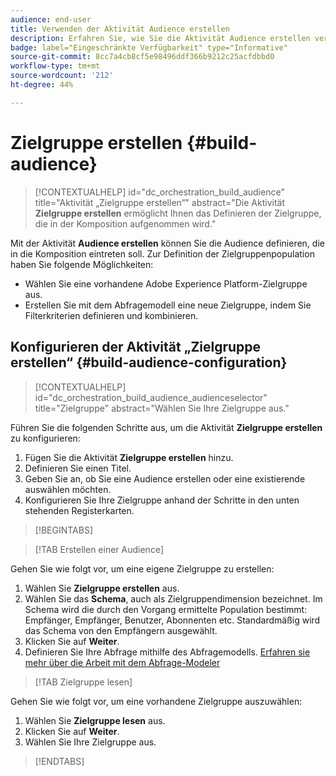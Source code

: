 ```yaml
---
audience: end-user
title: Verwenden der Aktivität Audience erstellen
description: Erfahren Sie, wie Sie die Aktivität Audience erstellen verwenden
badge: label="Eingeschränkte Verfügbarkeit" type="Informative"
source-git-commit: 8cc7a4cb8cf5e98496ddf366b9212c25acfdbbd0
workflow-type: tm+mt
source-wordcount: '212'
ht-degree: 44%

---
```



# Zielgruppe erstellen {#build-audience}

>[!CONTEXTUALHELP]
>id="dc_orchestration_build_audience"
>title="Aktivität „Zielgruppe erstellen“"
>abstract="Die Aktivität **Zielgruppe erstellen** ermöglicht Ihnen das Definieren der Zielgruppe, die in der Komposition aufgenommen wird."

Mit der Aktivität **Audience erstellen** können Sie die Audience definieren, die in die Komposition eintreten soll. Zur Definition der Zielgruppenpopulation haben Sie folgende Möglichkeiten:

* Wählen Sie eine vorhandene Adobe Experience Platform-Zielgruppe aus.
* Erstellen Sie mit dem Abfragemodell eine neue Zielgruppe, indem Sie Filterkriterien definieren und kombinieren.

## Konfigurieren der Aktivität „Zielgruppe erstellen“ {#build-audience-configuration}

>[!CONTEXTUALHELP]
>id="dc_orchestration_build_audience_audienceselector"
>title="Zielgruppe"
>abstract="Wählen Sie Ihre Zielgruppe aus."

Führen Sie die folgenden Schritte aus, um die Aktivität **Zielgruppe erstellen** zu konfigurieren:

1. Fügen Sie die Aktivität **Zielgruppe erstellen** hinzu.
1. Definieren Sie einen Titel.
1. Geben Sie an, ob Sie eine Audience erstellen oder eine existierende auswählen möchten.
1. Konfigurieren Sie Ihre Zielgruppe anhand der Schritte in den unten stehenden Registerkarten.

>[!BEGINTABS]

>[!TAB Erstellen einer Audience]

Gehen Sie wie folgt vor, um eine eigene Zielgruppe zu erstellen:

1. Wählen Sie **Zielgruppe erstellen** aus.
1. Wählen Sie das **Schema**, auch als Zielgruppendimension bezeichnet. Im Schema wird die durch den Vorgang ermittelte Population bestimmt: Empfänger, Empfänger, Benutzer, Abonnenten etc. Standardmäßig wird das Schema von den Empfängern ausgewählt.
1. Klicken Sie auf **Weiter**.
1. Definieren Sie Ihre Abfrage mithilfe des Abfragemodells. [Erfahren sie mehr über die Arbeit mit dem Abfrage-Modeler](../../query/query-modeler-overview.md)

>[!TAB Zielgruppe lesen]

Gehen Sie wie folgt vor, um eine vorhandene Zielgruppe auszuwählen:

1. Wählen Sie **Zielgruppe lesen** aus.
1. Klicken Sie auf **Weiter**.
1. Wählen Sie Ihre Zielgruppe aus.

>[!ENDTABS]

<!--
## Examples{#build-audience-examples}

Here is an example of a workflow with two **Build audience** activities. The first one targets the poker players audience, followed by an email delivery. The second one targets the VIP clients audience, followed by an SMS delivery.

![](../assets/workflow-audience-example.png)
-->
